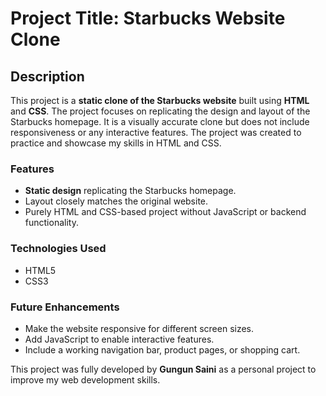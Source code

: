 # Project Title: **Starbucks Website Clone**

## Description

This project is a **static clone of the Starbucks website** built using **HTML** and **CSS**. The project focuses on replicating the design and layout of the Starbucks homepage. It is a visually accurate clone but does not include responsiveness or any interactive features. The project was created to practice and showcase my skills in HTML and CSS.

### Features

- **Static design** replicating the Starbucks homepage.
- Layout closely matches the original website.
- Purely HTML and CSS-based project without JavaScript or backend functionality.

### Technologies Used

- HTML5
- CSS3

### Future Enhancements

- Make the website responsive for different screen sizes.
- Add JavaScript to enable interactive features.
- Include a working navigation bar, product pages, or shopping cart.



This project was fully developed by **Gungun Saini** as a personal project to improve my web development skills.

